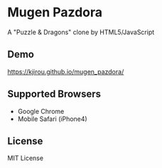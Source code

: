 # Mugen Pazdora

A "Puzzle & Dragons" clone by HTML5/JavaScript


## Demo

https://kjirou.github.io/mugen_pazdora/


## Supported Browsers
- Google Chrome
- Mobile Safari (iPhone4)


## License

MIT License
